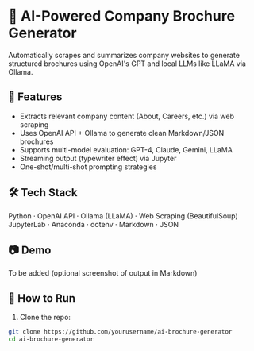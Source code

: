 # 🧠 AI-Powered Company Brochure Generator

Automatically scrapes and summarizes company websites to generate structured brochures using OpenAI's GPT and local LLMs like LLaMA via Ollama.

## 🚀 Features
- Extracts relevant company content (About, Careers, etc.) via web scraping
- Uses OpenAI API + Ollama to generate clean Markdown/JSON brochures
- Supports multi-model evaluation: GPT-4, Claude, Gemini, LLaMA
- Streaming output (typewriter effect) via Jupyter
- One-shot/multi-shot prompting strategies

## 🛠️ Tech Stack
Python · OpenAI API · Ollama (LLaMA) · Web Scraping (BeautifulSoup)  
JupyterLab · Anaconda · dotenv · Markdown · JSON

## 📷 Demo
To be added (optional screenshot of output in Markdown)

## 🧪 How to Run
1. Clone the repo:
```bash
git clone https://github.com/yourusername/ai-brochure-generator
cd ai-brochure-generator
